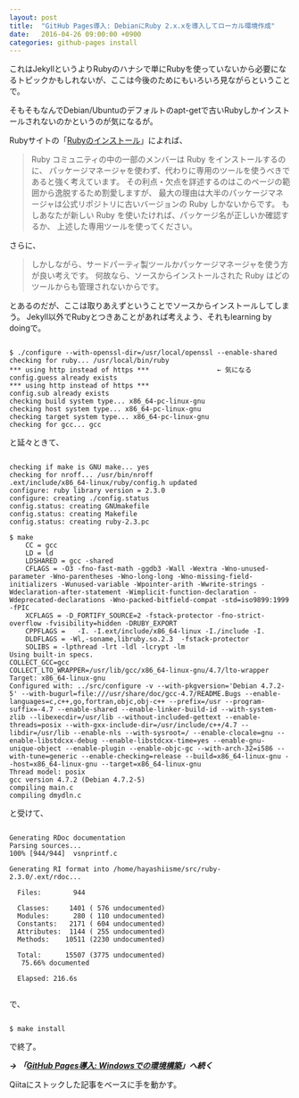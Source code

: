 ```yaml
---
layout: post
title:  "GitHub Pages導入: DebianにRuby 2.x.xを導入してローカル環境作成"
date:   2016-04-26 09:00:00 +0900
categories: github-pages install
---
```


これはJekyllというよりRubyのハナシで単にRubyを使っていないから必要になるトピックかもしれないが、ここは今後のためにもいろいろ見ながらということで。

そもそもなんでDebian/Ubuntuのデフォルトのapt-getで古いRubyしかインストールされないのかというのが気になるが。

Rubyサイトの「[Rubyのインストール](https://www.ruby-lang.org/ja/documentation/installation/)」によれば、

>Ruby コミュニティの中の一部のメンバーは Ruby をインストールするのに、 パッケージマネージャを使わず、代わりに専用のツールを使うべきであると強く考えています。 その利点・欠点を詳述するのはこのページの範囲から逸脱するため割愛しますが、 最大の理由は大半のパッケージマネージャは公式リポジトリに古いバージョンの Ruby しかないからです。 もしあなたが新しい Ruby を使いたければ、パッケージ名が正しいか確認するか、 上述した専用ツールを使ってください。

さらに、

>しかしながら、サードパーティ製ツールかパッケージマネージャを使う方が良い考えです。 何故なら、ソースからインストールされた Ruby はどのツールからも管理されないからです。

とあるのだが、ここは取りあえずということでソースからインストールしてしまう。
Jekyll以外でRubyとつきあことがあれば考えよう、それもlearning by doingで。

````````````````````````

$ ./configure --with-openssl-dir=/usr/local/openssl --enable-shared
checking for ruby... /usr/local/bin/ruby
*** using http instead of https ***					← 気になる
config.guess already exists
*** using http instead of https ***
config.sub already exists
checking build system type... x86_64-pc-linux-gnu
checking host system type... x86_64-pc-linux-gnu
checking target system type... x86_64-pc-linux-gnu
checking for gcc... gcc

````````````````````````

と延々ときて、

<!--

checking whether the C compiler works... yes
checking for C compiler default output file name... a.out
checking for suffix of executables... 
checking whether we are cross compiling... no
checking for suffix of object files... o
checking whether we are using the GNU C compiler... yes
checking whether gcc accepts -g... yes
checking for gcc option to accept ISO C89... none needed
checking for g++... g++
checking whether we are using the GNU C++ compiler... yes
checking whether g++ accepts -g... yes
checking how to run the C preprocessor... gcc -E
checking for grep that handles long lines and -e... /bin/grep
checking for egrep... /bin/grep -E
checking whether gcc needs -traditional... no
checking for ld... ld
checking whether the linker is GNU ld... yes
checking whether gcc -E accepts -o... yes
checking for ranlib... ranlib
checking for ar... ar
checking for as... as
checking for objdump... objdump
checking for objcopy... objcopy
checking for nm... nm
checking whether ln -s works... yes
checking whether make sets $(MAKE)... yes
checking for a BSD-compatible install... /usr/bin/install -c
checking for a thread-safe mkdir -p... /bin/mkdir -p
checking for dtrace... no
checking for dot... no
checking for doxygen... no
checking for pkg-config... pkg-config
checking for ANSI C header files... yes
checking for sys/types.h... yes
checking for sys/stat.h... yes
checking for stdlib.h... yes
checking for string.h... yes
checking for memory.h... yes
checking for strings.h... yes
checking for inttypes.h... yes
checking for stdint.h... yes
checking for unistd.h... yes
checking minix/config.h usability... no
checking minix/config.h presence... no
checking for minix/config.h... no
checking whether it is safe to define __EXTENSIONS__... yes
checking for cd using physical directory... cd -P
checking whether CFLAGS is valid... yes
checking whether LDFLAGS is valid... yes
checking whether -Wno-unused-parameter is accepted as CFLAGS... yes
checking whether -Wno-parentheses is accepted as CFLAGS... yes
checking whether -Wno-long-long is accepted as CFLAGS... yes
checking whether -Wno-missing-field-initializers is accepted as CFLAGS... yes
checking whether -Wunused-variable is accepted as CFLAGS... yes
checking whether -Wpointer-arith is accepted as CFLAGS... yes
checking whether -Wwrite-strings is accepted as CFLAGS... yes
checking whether -Wdeclaration-after-statement is accepted as CFLAGS... yes
checking whether -Wshorten-64-to-32 is accepted as CFLAGS... no
checking whether -Wimplicit-function-declaration is accepted as CFLAGS... yes
checking whether -Wdivision-by-zero is accepted as CFLAGS... no
checking whether -Wdeprecated-declarations is accepted as CFLAGS... yes
checking whether -Wno-packed-bitfield-compat is accepted as CFLAGS... yes
checking whether -Wextra-tokens is accepted as CFLAGS... no
checking whether -Wall -Wextra is accepted as CFLAGS... yes
checking whether -Qunused-arguments is accepted as CFLAGS... no
checking whether INFINITY is available without C99 option... yes
checking whether NAN is available without C99 option... yes
checking whether -D_FORTIFY_SOURCE=2 is accepted as CFLAGS... yes
checking whether -fstack-protector is accepted as CFLAGS... yes
checking whether -fstack-protector is accepted as LDFLAGS... yes
checking whether -std=iso9899:1999 is accepted as CFLAGS... yes
checking whether -fno-strict-overflow is accepted as CFLAGS... yes
checking whether -ggdb3 is accepted as CFLAGS... yes
checking whether -fvisibility=hidden is accepted as CFLAGS... yes
checking whether -fno-fast-math is accepted as CFLAGS... yes
checking for crypt in -lcrypt... yes
checking for dlopen in -ldl... yes
checking for shl_load in -ldld... no
checking for shutdown in -lsocket... no
checking for dirent.h that defines DIR... yes
checking for library containing opendir... none required
checking for stdbool.h that conforms to C99... yes
checking for _Bool... yes
checking for sys/wait.h that is POSIX.1 compatible... yes
checking a.out.h usability... yes
checking a.out.h presence... yes
checking for a.out.h... yes
checking atomic.h usability... no
checking atomic.h presence... no
checking for atomic.h... no
checking direct.h usability... no
checking direct.h presence... no
checking for direct.h... no
checking grp.h usability... yes
checking grp.h presence... yes
checking for grp.h... yes
checking fcntl.h usability... yes
checking fcntl.h presence... yes
checking for fcntl.h... yes
checking float.h usability... yes
checking float.h presence... yes
checking for float.h... yes
checking ieeefp.h usability... no
checking ieeefp.h presence... no
checking for ieeefp.h... no
checking intrinsics.h usability... no
checking intrinsics.h presence... no
checking for intrinsics.h... no
checking langinfo.h usability... yes
checking langinfo.h presence... yes
checking for langinfo.h... yes
checking limits.h usability... yes
checking limits.h presence... yes
checking for limits.h... yes
checking locale.h usability... yes
checking locale.h presence... yes
checking for locale.h... yes
checking malloc.h usability... yes
checking malloc.h presence... yes
checking for malloc.h... yes
checking malloc/malloc.h usability... no
checking malloc/malloc.h presence... no
checking for malloc/malloc.h... no
checking malloc_np.h usability... no
checking malloc_np.h presence... no
checking for malloc_np.h... no
checking net/socket.h usability... no
checking net/socket.h presence... no
checking for net/socket.h... no
checking process.h usability... no
checking process.h presence... no
checking for process.h... no
checking pwd.h usability... yes
checking pwd.h presence... yes
checking for pwd.h... yes
checking setjmpex.h usability... no
checking setjmpex.h presence... no
checking for setjmpex.h... no
checking sys/attr.h usability... no
checking sys/attr.h presence... no
checking for sys/attr.h... no
checking sys/fcntl.h usability... yes
checking sys/fcntl.h presence... yes
checking for sys/fcntl.h... yes
checking sys/file.h usability... yes
checking sys/file.h presence... yes
checking for sys/file.h... yes
checking sys/id.h usability... no
checking sys/id.h presence... no
checking for sys/id.h... no
checking sys/ioctl.h usability... yes
checking sys/ioctl.h presence... yes
checking for sys/ioctl.h... yes
checking sys/mkdev.h usability... no
checking sys/mkdev.h presence... no
checking for sys/mkdev.h... no
checking sys/param.h usability... yes
checking sys/param.h presence... yes
checking for sys/param.h... yes
checking sys/prctl.h usability... yes
checking sys/prctl.h presence... yes
checking for sys/prctl.h... yes
checking sys/resource.h usability... yes
checking sys/resource.h presence... yes
checking for sys/resource.h... yes
checking sys/select.h usability... yes
checking sys/select.h presence... yes
checking for sys/select.h... yes
checking sys/sendfile.h usability... yes
checking sys/sendfile.h presence... yes
checking for sys/sendfile.h... yes
checking sys/socket.h usability... yes
checking sys/socket.h presence... yes
checking for sys/socket.h... yes
checking sys/syscall.h usability... yes
checking sys/syscall.h presence... yes
checking for sys/syscall.h... yes
checking sys/time.h usability... yes
checking sys/time.h presence... yes
checking for sys/time.h... yes
checking sys/times.h usability... yes
checking sys/times.h presence... yes
checking for sys/times.h... yes
checking sys/uio.h usability... yes
checking sys/uio.h presence... yes
checking for sys/uio.h... yes
checking sys/utime.h usability... no
checking sys/utime.h presence... no
checking for sys/utime.h... no
checking syscall.h usability... yes
checking syscall.h presence... yes
checking for syscall.h... yes
checking time.h usability... yes
checking time.h presence... yes
checking for time.h... yes
checking ucontext.h usability... yes
checking ucontext.h presence... yes
checking for ucontext.h... yes
checking utime.h usability... yes
checking utime.h presence... yes
checking for utime.h... yes
checking gmp.h usability... no
checking gmp.h presence... no
checking for gmp.h... no
checking for special C compiler options needed for large files... no
checking for _FILE_OFFSET_BITS value needed for large files... no
checking whether byte ordering is bigendian... no
checking for an ANSI C-conforming const... yes
checking whether char is unsigned... no
checking for inline... inline
checking for working volatile... yes
checking for typeof syntax and keyword spelling... __typeof__
checking for long long... yes
checking for off_t... yes
checking char bit... 8
checking size of int... 4
checking size of short... 2
checking size of long... 8
checking size of long long... 8
checking size of __int64... 0
checking size of off_t... 8
checking size of void*... 8
checking size of float... 4
checking size of double... 8
checking size of time_t... 8
checking size of clock_t... 8
checking packed struct attribute... x __attribute__((packed))
checking for printf prefix for long long... ll
checking for pid_t... yes
checking for convertible type of pid_t... INT
checking for uid_t... yes
checking for convertible type of uid_t... UINT
checking for gid_t... yes
checking for convertible type of gid_t... UINT
checking for time_t... yes
checking for convertible type of time_t... LONG
checking for dev_t... yes
checking for convertible type of dev_t... ULONG
checking for mode_t... yes
checking for convertible type of mode_t... UINT
checking for rlim_t... yes
checking for convertible type of rlim_t... ULONG
checking for off_t... (cached) yes
checking for convertible type of off_t... LONG
checking for clockid_t... yes
checking for convertible type of clockid_t... INT
checking for prototypes... yes
checking token paste string... ansi
checking stringization... #expr
checking string literal concatenation... yes
checking for variable length prototypes and stdarg.h... yes
checking for variable length macro... yes
checking for NORETURN function attribute... __attribute__ ((noreturn)) x
checking for DEPRECATED function attribute... __attribute__ ((deprecated)) x
checking for DEPRECATED_BY function attribute... __attribute__ ((deprecated("by "#n))) x
checking for DEPRECATED_TYPE type attribute... __attribute__ ((deprecated mesg)) x
checking for NOINLINE function attribute... __attribute__ ((noinline)) x
checking for WEAK function attribute... __attribute__ ((weak)) x
checking for stdcall function attribute... x
checking for cdecl function attribute... x
checking for fastcall function attribute... x
checking for FUNC_UNOPTIMIZED function attribute... __attribute__ ((optimize("O0"))) x
checking for FUNC_MINIMIZED function attribute... __attribute__ ((optimize("-Os","-fomit-frame-pointer"))) x
checking for function alias... alias
checking for __atomic builtins... yes
checking for __sync builtins... yes
checking for __builtin_unreachable... yes
checking for exported function attribute... __attribute__ ((visibility("default")))
checking for function name string predefined identifier... __func__
checking if enum over int is allowed... yes
checking whether sys_nerr is declared... yes
checking whether getenv is declared... yes
checking for size_t... yes
checking size of size_t... 8
checking size of ptrdiff_t... 8
checking for printf prefix for size_t... z
checking for printf prefix for ptrdiff_t... t
checking for struct stat.st_blksize... yes
checking for struct stat.st_blocks... yes
checking for struct stat.st_rdev... yes
checking size of struct stat.st_size... SIZEOF_OFF_T
checking size of struct stat.st_blocks... SIZEOF_OFF_T
checking size of struct stat.st_ino... SIZEOF_LONG
checking for struct stat.st_atim... yes
checking for struct stat.st_atimespec... no
checking for struct stat.st_atimensec... no
checking for struct stat.st_mtim... yes
checking for struct stat.st_mtimespec... no
checking for struct stat.st_mtimensec... no
checking for struct stat.st_ctim... yes
checking for struct stat.st_ctimespec... no
checking for struct stat.st_ctimensec... no
checking for struct stat.st_birthtimespec... no
checking for struct timeval... yes
checking size of struct timeval.tv_sec... SIZEOF_TIME_T
checking for struct timespec... yes
checking for struct timezone... yes
checking for clockid_t... (cached) yes
checking for fd_mask... yes
checking for int8_t... yes
checking size of int8_t... 1
checking for uint8_t... yes
checking size of uint8_t... 1
checking for int16_t... yes
checking size of int16_t... 2
checking for uint16_t... yes
checking size of uint16_t... 2
checking for int32_t... yes
checking size of int32_t... 4
checking for uint32_t... yes
checking size of uint32_t... 4
checking for int64_t... yes
checking size of int64_t... 8
checking for uint64_t... yes
checking size of uint64_t... 8
checking for intptr_t... yes
checking size of intptr_t... 8
checking for uintptr_t... yes
checking size of uintptr_t... 8
checking for ssize_t... yes
checking size of ssize_t... 8
checking for stack end address... __libc_stack_end
checking for uid_t in sys/types.h... (cached) yes
checking type of array argument to getgroups... gid_t
checking return type of signal handlers... void
checking for working alloca.h... yes
checking for alloca... yes
checking for dynamic size alloca... ok
checking for working memcmp... yes
checking for broken erfc of glibc-2.3.6 on IA64... no
checking for acosh... yes
checking for cbrt... yes
checking for crypt... yes
checking for dup2... yes
checking for erf... yes
checking for explicit_bzero... no
checking for ffs... yes
checking for finite... yes
checking for flock... yes
checking for hypot... yes
checking for isinf... yes
checking for isnan... yes
checking for lgamma_r... yes
checking for memmove... yes
checking for nextafter... yes
checking for setproctitle... no
checking for strchr... yes
checking for strerror... yes
checking for strlcat... no
checking for strlcpy... no
checking for strstr... yes
checking for tgamma... yes
checking sys/pstat.h usability... no
checking sys/pstat.h presence... no
checking for sys/pstat.h... no
checking for signbit... yes
checking for broken memmem... no
checking for pid_t... (cached) yes
checking vfork.h usability... no
checking vfork.h presence... no
checking for vfork.h... no
checking for fork... yes
checking for vfork... yes
checking for working fork... yes
checking for working vfork... (cached) yes
checking for __syscall... no
checking for _longjmp... yes
checking for _setjmp... yes
checking for _setjmpex... no
checking for atan2l... yes
checking for atan2f... yes
checking for chroot... yes
checking for chsize... no
checking for clock_gettime... no
checking for cosh... yes
checking for daemon... (cached) no
checking for dirfd... yes
checking for dl_iterate_phdr... yes
checking for dlopen... yes
checking for dladdr... yes
checking for dup... yes
checking for dup3... yes
checking for eaccess... yes
checking for endgrent... yes
checking for fchmod... yes
checking for fchown... yes
checking for fcntl... yes
checking for fdatasync... yes
checking for fgetattrlist... no
checking for fmod... yes
checking for fsync... yes
checking for ftruncate... yes
checking for ftruncate64... yes
checking for getattrlist... no
checking for getcwd... yes
checking for getgidx... no
checking for getgrnam... yes
checking for getgrnam_r... yes
checking for getgroups... yes
checking for getpgid... yes
checking for getpgrp... yes
checking for getpriority... yes
checking for getpwnam_r... yes
checking for getresgid... yes
checking for getresuid... yes
checking for getrlimit... yes
checking for getsid... yes
checking for gettimeofday... yes
checking for getuidx... no
checking for gmtime_r... yes
checking for initgroups... yes
checking for ioctl... yes
checking for isfinite... no
checking for issetugid... no
checking for killpg... yes
checking for lchmod... no
checking for lchown... yes
checking for link... yes
checking for llabs... yes
checking for lockf... yes
checking for log2... yes
checking for lstat... yes
checking for malloc_usable_size... yes
checking for malloc_size... no
checking for mblen... yes
checking for memalign... yes
checking for memset_s... no
checking for writev... yes
checking for memrchr... yes
checking for memmem... yes
checking for mkfifo... yes
checking for mknod... yes
checking for mktime... yes
checking for pipe2... yes
checking for poll... yes
checking for posix_fadvise... yes
checking for posix_memalign... yes
checking for ppoll... yes
checking for pread... yes
checking for qsort_r... yes
checking for readlink... yes
checking for round... yes
checking for sched_getaffinity... yes
checking for seekdir... yes
checking for select_large_fdset... no
checking for sendfile... yes
checking for setegid... yes
checking for setenv... yes
checking for seteuid... yes
checking for setgid... yes
checking for setgroups... yes
checking for setpgid... yes
checking for setpgrp... yes
checking for setregid... yes
checking for setresgid... yes
checking for setresuid... yes
checking for setreuid... yes
checking for setrgid... no
checking for setrlimit... yes
checking for setruid... no
checking for setsid... yes
checking for setuid... yes
checking for shutdown... yes
checking for sigaction... yes
checking for sigaltstack... yes
checking for sigprocmask... yes
checking for sinh... yes
checking for spawnv... no
checking for symlink... yes
checking for syscall... yes
checking for sysconf... yes
checking for tanh... yes
checking for telldir... yes
checking for timegm... yes
checking for times... yes
checking for truncate... yes
checking for truncate64... yes
checking for unsetenv... yes
checking for utimensat... yes
checking for utimes... yes
checking for wait4... yes
checking for waitpid... yes
checking if getcwd allocates buffer if NULL is given... yes
checking for __builtin_bswap16... no
checking for __builtin_bswap32... yes
checking for __builtin_bswap64... yes
checking for __builtin_clz... yes
checking for __builtin_clzl... yes
checking for __builtin_clzll... yes
checking for __builtin_choose_expr... yes
checking for __builtin_choose_expr_constant_p... no
checking for __builtin_types_compatible_p... yes
checking whether qsort_r is GNU version... yes
checking whether qsort_r is BSD version... no
checking whether atan2 handles Inf as C99... yes
checking for clock_gettime in -lrt... yes
checking for clock_getres... yes
checking for unsetenv returns a value... yes
checking for sigsetjmp as a macro or function... yes
checking whether struct tm is in sys/time.h or time.h... time.h
checking for struct tm.tm_zone... yes
checking for struct tm.tm_gmtoff... yes
checking for external int daylight... yes
checking for external timezone... long
checking for external altzone... no
checking for timezone... yes
checking whether timezone requires zero arguments... yes
checking for negative time_t for gmtime(3)... yes
checking for localtime(3) overflow correctly... yes
checking whether right shift preserve sign bit... yes
checking whether _SC_CLK_TCK is supported... yes
checking stack growing direction on x86_64... -1
checking for pthread_kill in -lthr... no
checking for pthread_kill in -lpthread... yes
checking for pthread_np.h... no
checking whether pthread_t is scalar type... yes
checking for sched_yield... yes
checking for pthread_attr_setinheritsched... yes
checking for pthread_attr_get_np... no
checking for pthread_attr_getstack... yes
checking for pthread_get_stackaddr_np... no
checking for pthread_get_stacksize_np... no
checking for thr_stksegment... no
checking for pthread_stackseg_np... no
checking for pthread_getthrds_np... no
checking for pthread_cond_init... yes
checking for pthread_condattr_setclock... yes
checking for pthread_condattr_init... yes
checking for pthread_sigmask... yes
checking for pthread_setname_np... yes
checking for pthread_set_name_np... no
checking for pthread_getattr_np... yes
checking for pthread_attr_init... yes
checking arguments of pthread_setname_np... (pthread_self(), name)
checking if mcontext_t is a pointer... no
checking for getcontext... yes
checking for setcontext... yes
checking if fork works with pthread... yes
checking whether ELF binaries are produced... yes
checking elf.h usability... yes
checking elf.h presence... yes
checking for elf.h... yes
checking elf_abi.h usability... no
checking elf_abi.h presence... no
checking for elf_abi.h... no
checking whether OS depend dynamic link works... yes
checking whether -Wl,-R. is accepted as LDFLAGS... yes
checking for backtrace... yes
checking for broken backtrace... no
checking valgrind/memcheck.h usability... no
checking valgrind/memcheck.h presence... no
checking for valgrind/memcheck.h... no
checking for strip... strip
checking whether -Wl,--no-undefined is accepted as LDFLAGS... yes
checking whether wrapper for LD_LIBRARY_PATH is needed... no
checking for __builtin_setjmp... yes with cast ()
checking for setjmp type... __builtin_setjmp
checking for prefix of external symbols... NONE
checking pthread.h usability... yes
checking pthread.h presence... yes
checking for pthread.h... yes

-->

````````````````````````

checking if make is GNU make... yes
checking for nroff... /usr/bin/nroff
.ext/include/x86_64-linux/ruby/config.h updated
configure: ruby library version = 2.3.0
configure: creating ./config.status
config.status: creating GNUmakefile
config.status: creating Makefile
config.status: creating ruby-2.3.pc

$ make
	CC = gcc
	LD = ld
	LDSHARED = gcc -shared
	CFLAGS = -O3 -fno-fast-math -ggdb3 -Wall -Wextra -Wno-unused-parameter -Wno-parentheses -Wno-long-long -Wno-missing-field-initializers -Wunused-variable -Wpointer-arith -Wwrite-strings -Wdeclaration-after-statement -Wimplicit-function-declaration -Wdeprecated-declarations -Wno-packed-bitfield-compat -std=iso9899:1999  -fPIC 
	XCFLAGS = -D_FORTIFY_SOURCE=2 -fstack-protector -fno-strict-overflow -fvisibility=hidden -DRUBY_EXPORT
	CPPFLAGS =   -I. -I.ext/include/x86_64-linux -I./include -I.
	DLDFLAGS = -Wl,-soname,libruby.so.2.3  -fstack-protector  
	SOLIBS = -lpthread -lrt -ldl -lcrypt -lm  
Using built-in specs.
COLLECT_GCC=gcc
COLLECT_LTO_WRAPPER=/usr/lib/gcc/x86_64-linux-gnu/4.7/lto-wrapper
Target: x86_64-linux-gnu
Configured with: ../src/configure -v --with-pkgversion='Debian 4.7.2-5' --with-bugurl=file:///usr/share/doc/gcc-4.7/README.Bugs --enable-languages=c,c++,go,fortran,objc,obj-c++ --prefix=/usr --program-suffix=-4.7 --enable-shared --enable-linker-build-id --with-system-zlib --libexecdir=/usr/lib --without-included-gettext --enable-threads=posix --with-gxx-include-dir=/usr/include/c++/4.7 --libdir=/usr/lib --enable-nls --with-sysroot=/ --enable-clocale=gnu --enable-libstdcxx-debug --enable-libstdcxx-time=yes --enable-gnu-unique-object --enable-plugin --enable-objc-gc --with-arch-32=i586 --with-tune=generic --enable-checking=release --build=x86_64-linux-gnu --host=x86_64-linux-gnu --target=x86_64-linux-gnu
Thread model: posix
gcc version 4.7.2 (Debian 4.7.2-5) 
compiling main.c
compiling dmydln.c

````````````````````````

と受けて、

<!--
compiling miniinit.c
compiling dmyext.c
compiling miniprelude.c
copying dummy probes.h
compiling array.c
compiling bignum.c
compiling class.c
compiling compar.c
compiling complex.c
compiling dir.c
compiling dln_find.c
compiling encoding.c
compiling enum.c
compiling enumerator.c
compiling error.c
compiling eval.c
compiling load.c
compiling proc.c
compiling file.c
compiling gc.c
compiling hash.c
compiling inits.c
compiling io.c
compiling marshal.c
compiling math.c
compiling node.c
compiling numeric.c
compiling object.c
compiling pack.c
compiling parse.c
compiling process.c
compiling random.c
compiling range.c
compiling rational.c
compiling re.c
compiling regcomp.c
compiling regenc.c
compiling regerror.c
compiling regexec.c
compiling regparse.c
compiling regsyntax.c
compiling ruby.c
compiling safe.c
compiling signal.c
compiling sprintf.c
In file included from sprintf.c:1272:0:
vsnprintf.c: In function ‘BSD_vfprintf’:
vsnprintf.c:828:8: warning: comparison of unsigned expression < 0 is always false [-Wtype-limits]
vsnprintf.c:828:8: warning: comparison of unsigned expression < 0 is always false [-Wtype-limits]
compiling st.c
compiling strftime.c
compiling string.c
compiling struct.c
compiling symbol.c
compiling time.c
compiling transcode.c
compiling util.c
compiling variable.c
compiling version.c
compiling compile.c
compiling debug.c
compiling iseq.c
iseq.c: In function ‘rb_iseq_compile_with_option’:
iseq.c:636:8: warning: ‘ln’ may be used uninitialized in this function [-Wmaybe-uninitialized]
iseq.c:636:8: warning: ‘parse’ may be used uninitialized in this function [-Wmaybe-uninitialized]
iseq.c:638:11: warning: ‘type’ may be used uninitialized in this function [-Wmaybe-uninitialized]
iseq.c:638:11: warning: ‘label’ may be used uninitialized in this function [-Wmaybe-uninitialized]
compiling vm.c
compiling vm_dump.c
compiling vm_backtrace.c
compiling vm_trace.c
compiling thread.c
compiling cont.c
compiling enc/ascii.c
compiling enc/us_ascii.c
compiling enc/unicode.c
compiling enc/utf_8.c
compiling enc/trans/newline.c
compiling ./missing/explicit_bzero.c
compiling ./missing/setproctitle.c
compiling ./missing/strlcat.c
compiling ./missing/strlcpy.c
compiling addr2line.c
compiling dmyenc.c
linking miniruby
rbconfig.rb updated
generating enc.mk
compiling dln.c
compiling localeinit.c
creating verconf.h
verconf.h updated
compiling loadpath.c
compiling prelude.c
linking static-library libruby-static.a
verifying static-library libruby-static.a
linking shared-library libruby.so.2.3.0
generating encdb.h
encdb.h updated
making enc
make[1]: ディレクトリ `/home/hayashiisme/src/ruby-2.3.0' に入ります
compiling ./enc/encdb.c
linking encoding encdb.so
compiling ./enc/big5.c
linking encoding big5.so
compiling ./enc/cp949.c
linking encoding cp949.so
compiling ./enc/emacs_mule.c
linking encoding emacs_mule.so
compiling ./enc/euc_jp.c
linking encoding euc_jp.so
compiling ./enc/euc_kr.c
linking encoding euc_kr.so
compiling ./enc/euc_tw.c
linking encoding euc_tw.so
compiling ./enc/gb2312.c
linking encoding gb2312.so
compiling ./enc/gb18030.c
linking encoding gb18030.so
compiling ./enc/gbk.c
linking encoding gbk.so
compiling ./enc/iso_8859_1.c
linking encoding iso_8859_1.so
compiling ./enc/iso_8859_2.c
linking encoding iso_8859_2.so
compiling ./enc/iso_8859_3.c
linking encoding iso_8859_3.so
compiling ./enc/iso_8859_4.c
linking encoding iso_8859_4.so
compiling ./enc/iso_8859_5.c
linking encoding iso_8859_5.so
compiling ./enc/iso_8859_6.c
linking encoding iso_8859_6.so
compiling ./enc/iso_8859_7.c
linking encoding iso_8859_7.so
compiling ./enc/iso_8859_8.c
linking encoding iso_8859_8.so
compiling ./enc/iso_8859_9.c
linking encoding iso_8859_9.so
compiling ./enc/iso_8859_10.c
linking encoding iso_8859_10.so
compiling ./enc/iso_8859_11.c
linking encoding iso_8859_11.so
compiling ./enc/iso_8859_13.c
linking encoding iso_8859_13.so
compiling ./enc/iso_8859_14.c
linking encoding iso_8859_14.so
compiling ./enc/iso_8859_15.c
linking encoding iso_8859_15.so
compiling ./enc/iso_8859_16.c
linking encoding iso_8859_16.so
compiling ./enc/koi8_r.c
linking encoding koi8_r.so
compiling ./enc/koi8_u.c
linking encoding koi8_u.so
compiling ./enc/shift_jis.c
linking encoding shift_jis.so
compiling ./enc/utf_16be.c
linking encoding utf_16be.so
compiling ./enc/utf_16le.c
linking encoding utf_16le.so
compiling ./enc/utf_32be.c
linking encoding utf_32be.so
compiling ./enc/utf_32le.c
linking encoding utf_32le.so
compiling ./enc/windows_31j.c
linking encoding windows_31j.so
compiling ./enc/windows_1250.c
linking encoding windows_1250.so
compiling ./enc/windows_1251.c
linking encoding windows_1251.so
compiling ./enc/windows_1252.c
linking encoding windows_1252.so
make[1]: ディレクトリ `/home/hayashiisme/src/ruby-2.3.0' から出ます
making srcs under enc
make[1]: ディレクトリ `/home/hayashiisme/src/ruby-2.3.0' に入ります
make[1]: `srcs' に対して行うべき事はありません.
make[1]: ディレクトリ `/home/hayashiisme/src/ruby-2.3.0' から出ます
generating transdb.h
transdb.h updated
making trans
make[1]: ディレクトリ `/home/hayashiisme/src/ruby-2.3.0' に入ります
compiling ./enc/trans/transdb.c
linking transcoder transdb.so
compiling ./enc/trans/big5.c
linking transcoder big5.so
compiling ./enc/trans/chinese.c
linking transcoder chinese.so
compiling ./enc/trans/ebcdic.c
linking transcoder ebcdic.so
compiling ./enc/trans/emoji.c
linking transcoder emoji.so
compiling ./enc/trans/emoji_iso2022_kddi.c
linking transcoder emoji_iso2022_kddi.so
compiling ./enc/trans/emoji_sjis_docomo.c
linking transcoder emoji_sjis_docomo.so
compiling ./enc/trans/emoji_sjis_kddi.c
linking transcoder emoji_sjis_kddi.so
compiling ./enc/trans/emoji_sjis_softbank.c
linking transcoder emoji_sjis_softbank.so
compiling ./enc/trans/escape.c
linking transcoder escape.so
compiling ./enc/trans/gb18030.c
linking transcoder gb18030.so
compiling ./enc/trans/gbk.c
linking transcoder gbk.so
compiling ./enc/trans/iso2022.c
linking transcoder iso2022.so
compiling ./enc/trans/japanese.c
linking transcoder japanese.so
compiling ./enc/trans/japanese_euc.c
linking transcoder japanese_euc.so
compiling ./enc/trans/japanese_sjis.c
linking transcoder japanese_sjis.so
compiling ./enc/trans/korean.c
linking transcoder korean.so
compiling ./enc/trans/single_byte.c
linking transcoder single_byte.so
compiling ./enc/trans/utf8_mac.c
linking transcoder utf8_mac.so
compiling ./enc/trans/utf_16_32.c
linking transcoder utf_16_32.so
make[1]: ディレクトリ `/home/hayashiisme/src/ruby-2.3.0' から出ます
making encs
make[1]: ディレクトリ `/home/hayashiisme/src/ruby-2.3.0' に入ります
make[1]: ディレクトリ `/home/hayashiisme/src/ruby-2.3.0' から出ます
file2lastrev.rb: does not seem to be under a vcs: .
make: [.revision.time] エラー 1 (無視されました)
./revision.h unchanged
generating makefile exts.mk
configuring -test-/array/resize
configuring -test-/bignum
configuring -test-/bug-3571
configuring -test-/bug-5832
configuring -test-/bug_reporter
configuring -test-/class
configuring -test-/debug
configuring -test-/dln/empty
configuring -test-/exception
configuring -test-/fatal
configuring -test-/file
configuring -test-/float
configuring -test-/funcall
configuring -test-/gvl/call_without_gvl
configuring -test-/hash
configuring -test-/iseq_load
configuring -test-/iter
configuring -test-/load/dot.dot
configuring -test-/marshal/compat
configuring -test-/marshal/internal_ivar
configuring -test-/marshal/usr
configuring -test-/method
configuring -test-/notimplement
configuring -test-/num2int
configuring -test-/path_to_class
configuring -test-/popen_deadlock
configuring -test-/postponed_job
configuring -test-/printf
configuring -test-/proc
configuring -test-/rational
configuring -test-/recursion
configuring -test-/st/foreach
configuring -test-/st/numhash
configuring -test-/st/update
configuring -test-/string
configuring -test-/struct
configuring -test-/symbol
configuring -test-/time
configuring -test-/tracepoint
configuring -test-/typeddata
configuring -test-/wait_for_single_fd
configuring bigdecimal
configuring cgi/escape
configuring continuation
configuring coverage
configuring date
configuring dbm
Failed to configure dbm. It will not be installed.
configuring digest
configuring digest/bubblebabble
configuring digest/md5
configuring digest/rmd160
configuring digest/sha1
configuring digest/sha2
configuring etc
configuring fcntl
configuring fiber
configuring fiddle
configuring gdbm
Failed to configure gdbm. It will not be installed.
configuring io/console
configuring io/nonblock
configuring io/wait
configuring json
configuring json/generator
configuring json/parser
configuring mathn/complex
configuring mathn/rational
configuring nkf
configuring objspace
configuring openssl					← これ
configuring pathname
configuring psych
configuring pty
configuring racc/cparse
configuring rbconfig/sizeof
configuring readline
configuring ripper
missing bison; abort
Failed to configure ripper. It will not be installed.
configuring sdbm
configuring socket
configuring stringio
configuring strscan
configuring syslog
configuring thread
configuring tk
............
check struct members..
check libraries....
Use ActiveTcl libraries (if available).
Search tclConfig.sh and tkConfig.sh............................
Fail to find [tclConfig.sh, tkConfig.sh]
Use X11 libraries (or use TK_XINCLUDES/TK_XLIBSW information on tkConfig.sh).

Search tcl.h..
Search tk.h..Search Tcl library...........
Warning:: cannot find Tcl library. tcltklib will not be compiled (tcltklib is disabled on your Ruby. That is, Ruby/Tk will not work). Please check configure options.

Can't find proper Tcl/Tk libraries. So, can't make tcltklib.so which is required by Ruby/Tk.
If you have Tcl/Tk libraries on your environment, you may be able to use them with configure options (see ext/tk/README.tcltklib).
At present, Tcl/Tk8.6 is not supported. Although you can try to use Tcl/Tk8.6 with configure options, it will not work correctly. I recommend you to use Tcl/Tk8.5 or 8.4.
Failed to configure tk. It will not be installed.
Failed to configure tk/tkutil. It will not be installed.
configuring zlib
make[1]: ディレクトリ `/home/hayashiisme/src/ruby-2.3.0' に入ります
make[2]: ディレクトリ `/home/hayashiisme/src/ruby-2.3.0/ext/-test-/array/resize' に入ります
compiling resize.c
linking shared-object -test-/array/resize.so
make[2]: ディレクトリ `/home/hayashiisme/src/ruby-2.3.0/ext/-test-/array/resize' から出ます
make[2]: ディレクトリ `/home/hayashiisme/src/ruby-2.3.0/ext/-test-/bignum' に入ります
compiling bigzero.c
compiling init.c
compiling str2big.c
compiling div.c
compiling intpack.c
compiling mul.c
compiling big2str.c
linking shared-object -test-/bignum.so
make[2]: ディレクトリ `/home/hayashiisme/src/ruby-2.3.0/ext/-test-/bignum' から出ます
make[2]: ディレクトリ `/home/hayashiisme/src/ruby-2.3.0/ext/-test-/bug-3571' に入ります
compiling bug.c
linking shared-object -test-/bug-3571/bug.so
make[2]: ディレクトリ `/home/hayashiisme/src/ruby-2.3.0/ext/-test-/bug-3571' から出ます
make[2]: ディレクトリ `/home/hayashiisme/src/ruby-2.3.0/ext/-test-/bug-5832' に入ります
compiling bug.c
linking shared-object -test-/bug-5832/bug.so
make[2]: ディレクトリ `/home/hayashiisme/src/ruby-2.3.0/ext/-test-/bug-5832' から出ます
make[2]: ディレクトリ `/home/hayashiisme/src/ruby-2.3.0/ext/-test-/bug_reporter' に入ります
compiling bug_reporter.c
linking shared-object -test-/bug_reporter/bug_reporter.so
make[2]: ディレクトリ `/home/hayashiisme/src/ruby-2.3.0/ext/-test-/bug_reporter' から出ます
make[2]: ディレクトリ `/home/hayashiisme/src/ruby-2.3.0/ext/-test-/class' に入ります
compiling init.c
compiling class2name.c
linking shared-object -test-/class.so
make[2]: ディレクトリ `/home/hayashiisme/src/ruby-2.3.0/ext/-test-/class' から出ます
make[2]: ディレクトリ `/home/hayashiisme/src/ruby-2.3.0/ext/-test-/debug' に入ります
compiling init.c
compiling inspector.c
compiling profile_frames.c
linking shared-object -test-/debug.so
make[2]: ディレクトリ `/home/hayashiisme/src/ruby-2.3.0/ext/-test-/debug' から出ます
make[2]: ディレクトリ `/home/hayashiisme/src/ruby-2.3.0/ext/-test-/dln/empty' に入ります
compiling empty.c
linking shared-object -test-/dln/empty.so
make[2]: ディレクトリ `/home/hayashiisme/src/ruby-2.3.0/ext/-test-/dln/empty' から出ます
make[2]: ディレクトリ `/home/hayashiisme/src/ruby-2.3.0/ext/-test-/exception' に入ります
compiling init.c
compiling ensured.c
compiling enc_raise.c
compiling dataerror.c
linking shared-object -test-/exception.so
make[2]: ディレクトリ `/home/hayashiisme/src/ruby-2.3.0/ext/-test-/exception' から出ます
make[2]: ディレクトリ `/home/hayashiisme/src/ruby-2.3.0/ext/-test-/fatal' に入ります
compiling rb_fatal.c
linking shared-object -test-/fatal/rb_fatal.so
make[2]: ディレクトリ `/home/hayashiisme/src/ruby-2.3.0/ext/-test-/fatal' から出ます
make[2]: ディレクトリ `/home/hayashiisme/src/ruby-2.3.0/ext/-test-/file' に入ります
compiling init.c
compiling stat.c
compiling fs.c
linking shared-object -test-/file.so
make[2]: ディレクトリ `/home/hayashiisme/src/ruby-2.3.0/ext/-test-/file' から出ます
make[2]: ディレクトリ `/home/hayashiisme/src/ruby-2.3.0/ext/-test-/float' に入ります
compiling init.c
compiling nextafter.c
linking shared-object -test-/float.so
make[2]: ディレクトリ `/home/hayashiisme/src/ruby-2.3.0/ext/-test-/float' から出ます
make[2]: ディレクトリ `/home/hayashiisme/src/ruby-2.3.0/ext/-test-/funcall' に入ります
compiling passing_block.c
linking shared-object -test-/funcall/funcall.so
make[2]: ディレクトリ `/home/hayashiisme/src/ruby-2.3.0/ext/-test-/funcall' から出ます
make[2]: ディレクトリ `/home/hayashiisme/src/ruby-2.3.0/ext/-test-/gvl/call_without_gvl' に入ります
compiling call_without_gvl.c
linking shared-object -test-/gvl/call_without_gvl.so
make[2]: ディレクトリ `/home/hayashiisme/src/ruby-2.3.0/ext/-test-/gvl/call_without_gvl' から出ます
make[2]: ディレクトリ `/home/hayashiisme/src/ruby-2.3.0/ext/-test-/hash' に入ります
compiling init.c
compiling delete.c
linking shared-object -test-/hash.so
make[2]: ディレクトリ `/home/hayashiisme/src/ruby-2.3.0/ext/-test-/hash' から出ます
make[2]: ディレクトリ `/home/hayashiisme/src/ruby-2.3.0/ext/-test-/iseq_load' に入ります
compiling iseq_load.c
linking shared-object -test-/iseq_load/iseq_load.so
make[2]: ディレクトリ `/home/hayashiisme/src/ruby-2.3.0/ext/-test-/iseq_load' から出ます
make[2]: ディレクトリ `/home/hayashiisme/src/ruby-2.3.0/ext/-test-/iter' に入ります
compiling yield.c
compiling init.c
compiling break.c
linking shared-object -test-/iter.so
make[2]: ディレクトリ `/home/hayashiisme/src/ruby-2.3.0/ext/-test-/iter' から出ます
make[2]: ディレクトリ `/home/hayashiisme/src/ruby-2.3.0/ext/-test-/load/dot.dot' に入ります
compiling dot.dot.c
linking shared-object -test-/load/dot.dot/dot.dot.so
make[2]: ディレクトリ `/home/hayashiisme/src/ruby-2.3.0/ext/-test-/load/dot.dot' から出ます
make[2]: ディレクトリ `/home/hayashiisme/src/ruby-2.3.0/ext/-test-/marshal/compat' に入ります
compiling usrcompat.c
linking shared-object -test-/marshal/compat.so
make[2]: ディレクトリ `/home/hayashiisme/src/ruby-2.3.0/ext/-test-/marshal/compat' から出ます
make[2]: ディレクトリ `/home/hayashiisme/src/ruby-2.3.0/ext/-test-/marshal/internal_ivar' に入ります
compiling internal_ivar.c
linking shared-object -test-/marshal/internal_ivar.so
make[2]: ディレクトリ `/home/hayashiisme/src/ruby-2.3.0/ext/-test-/marshal/internal_ivar' から出ます
make[2]: ディレクトリ `/home/hayashiisme/src/ruby-2.3.0/ext/-test-/marshal/usr' に入ります
compiling usrmarshal.c
linking shared-object -test-/marshal/usr.so
make[2]: ディレクトリ `/home/hayashiisme/src/ruby-2.3.0/ext/-test-/marshal/usr' から出ます
make[2]: ディレクトリ `/home/hayashiisme/src/ruby-2.3.0/ext/-test-/method' に入ります
compiling arity.c
compiling init.c
linking shared-object -test-/method.so
make[2]: ディレクトリ `/home/hayashiisme/src/ruby-2.3.0/ext/-test-/method' から出ます
make[2]: ディレクトリ `/home/hayashiisme/src/ruby-2.3.0/ext/-test-/notimplement' に入ります
compiling bug.c
linking shared-object -test-/notimplement.so
make[2]: ディレクトリ `/home/hayashiisme/src/ruby-2.3.0/ext/-test-/notimplement' から出ます
make[2]: ディレクトリ `/home/hayashiisme/src/ruby-2.3.0/ext/-test-/num2int' に入ります
compiling num2int.c
linking shared-object -test-/num2int/num2int.so
make[2]: ディレクトリ `/home/hayashiisme/src/ruby-2.3.0/ext/-test-/num2int' から出ます
make[2]: ディレクトリ `/home/hayashiisme/src/ruby-2.3.0/ext/-test-/path_to_class' に入ります
compiling path_to_class.c
linking shared-object -test-/path_to_class/path_to_class.so
make[2]: ディレクトリ `/home/hayashiisme/src/ruby-2.3.0/ext/-test-/path_to_class' から出ます
make[2]: ディレクトリ `/home/hayashiisme/src/ruby-2.3.0/ext/-test-/popen_deadlock' に入ります
compiling infinite_loop_dlsym.c
linking shared-object -test-/popen_deadlock/infinite_loop_dlsym.so
make[2]: ディレクトリ `/home/hayashiisme/src/ruby-2.3.0/ext/-test-/popen_deadlock' から出ます
make[2]: ディレクトリ `/home/hayashiisme/src/ruby-2.3.0/ext/-test-/postponed_job' に入ります
compiling postponed_job.c
linking shared-object -test-/postponed_job.so
make[2]: ディレクトリ `/home/hayashiisme/src/ruby-2.3.0/ext/-test-/postponed_job' から出ます
make[2]: ディレクトリ `/home/hayashiisme/src/ruby-2.3.0/ext/-test-/printf' に入ります
compiling printf.c
linking shared-object -test-/printf.so
make[2]: ディレクトリ `/home/hayashiisme/src/ruby-2.3.0/ext/-test-/printf' から出ます
make[2]: ディレクトリ `/home/hayashiisme/src/ruby-2.3.0/ext/-test-/proc' に入ります
compiling init.c
compiling receiver.c
compiling super.c
linking shared-object -test-/proc.so
make[2]: ディレクトリ `/home/hayashiisme/src/ruby-2.3.0/ext/-test-/proc' から出ます
make[2]: ディレクトリ `/home/hayashiisme/src/ruby-2.3.0/ext/-test-/rational' に入ります
compiling rat.c
linking shared-object -test-/rational.so
make[2]: ディレクトリ `/home/hayashiisme/src/ruby-2.3.0/ext/-test-/rational' から出ます
make[2]: ディレクトリ `/home/hayashiisme/src/ruby-2.3.0/ext/-test-/recursion' に入ります
compiling recursion.c
linking shared-object -test-/recursion.so
make[2]: ディレクトリ `/home/hayashiisme/src/ruby-2.3.0/ext/-test-/recursion' から出ます
make[2]: ディレクトリ `/home/hayashiisme/src/ruby-2.3.0/ext/-test-/st/foreach' に入ります
compiling foreach.c
linking shared-object -test-/st/foreach.so
make[2]: ディレクトリ `/home/hayashiisme/src/ruby-2.3.0/ext/-test-/st/foreach' から出ます
make[2]: ディレクトリ `/home/hayashiisme/src/ruby-2.3.0/ext/-test-/st/numhash' に入ります
compiling numhash.c
linking shared-object -test-/st/numhash.so
make[2]: ディレクトリ `/home/hayashiisme/src/ruby-2.3.0/ext/-test-/st/numhash' から出ます
make[2]: ディレクトリ `/home/hayashiisme/src/ruby-2.3.0/ext/-test-/st/update' に入ります
compiling update.c
linking shared-object -test-/st/update.so
make[2]: ディレクトリ `/home/hayashiisme/src/ruby-2.3.0/ext/-test-/st/update' から出ます
make[2]: ディレクトリ `/home/hayashiisme/src/ruby-2.3.0/ext/-test-/string' に入ります
compiling enc_associate.c
compiling init.c
compiling modify.c
compiling enc_str_buf_cat.c
compiling cstr.c
compiling ellipsize.c
compiling nofree.c
compiling qsort.c
compiling set_len.c
compiling coderange.c
compiling normalize.c
compiling fstring.c
linking shared-object -test-/string.so
make[2]: ディレクトリ `/home/hayashiisme/src/ruby-2.3.0/ext/-test-/string' から出ます
make[2]: ディレクトリ `/home/hayashiisme/src/ruby-2.3.0/ext/-test-/struct' に入ります
compiling init.c
compiling member.c
linking shared-object -test-/struct.so
make[2]: ディレクトリ `/home/hayashiisme/src/ruby-2.3.0/ext/-test-/struct' から出ます
make[2]: ディレクトリ `/home/hayashiisme/src/ruby-2.3.0/ext/-test-/symbol' に入ります
compiling init.c
compiling type.c
linking shared-object -test-/symbol.so
make[2]: ディレクトリ `/home/hayashiisme/src/ruby-2.3.0/ext/-test-/symbol' から出ます
make[2]: ディレクトリ `/home/hayashiisme/src/ruby-2.3.0/ext/-test-/time' に入ります
compiling init.c
compiling new.c
linking shared-object -test-/time.so
make[2]: ディレクトリ `/home/hayashiisme/src/ruby-2.3.0/ext/-test-/time' から出ます
make[2]: ディレクトリ `/home/hayashiisme/src/ruby-2.3.0/ext/-test-/tracepoint' に入ります
compiling gc_hook.c
compiling tracepoint.c
linking shared-object -test-/tracepoint.so
make[2]: ディレクトリ `/home/hayashiisme/src/ruby-2.3.0/ext/-test-/tracepoint' から出ます
make[2]: ディレクトリ `/home/hayashiisme/src/ruby-2.3.0/ext/-test-/typeddata' に入ります
compiling typeddata.c
linking shared-object -test-/typeddata/typeddata.so
make[2]: ディレクトリ `/home/hayashiisme/src/ruby-2.3.0/ext/-test-/typeddata' から出ます
make[2]: ディレクトリ `/home/hayashiisme/src/ruby-2.3.0/ext/-test-/wait_for_single_fd' に入ります
compiling wait_for_single_fd.c
linking shared-object -test-/wait_for_single_fd/wait_for_single_fd.so
make[2]: ディレクトリ `/home/hayashiisme/src/ruby-2.3.0/ext/-test-/wait_for_single_fd' から出ます
make[2]: ディレクトリ `/home/hayashiisme/src/ruby-2.3.0/ext/bigdecimal' に入ります
compiling bigdecimal.c
linking shared-object bigdecimal.so
installing default bigdecimal libraries
make[2]: ディレクトリ `/home/hayashiisme/src/ruby-2.3.0/ext/bigdecimal' から出ます
make[2]: ディレクトリ `/home/hayashiisme/src/ruby-2.3.0/ext/cgi/escape' に入ります
compiling escape.c
escape.c: In function ‘cgiesc_escape_html’:
escape.c:40:11: warning: ‘dest’ may be used uninitialized in this function [-Wmaybe-uninitialized]
linking shared-object cgi/escape.so
make[2]: ディレクトリ `/home/hayashiisme/src/ruby-2.3.0/ext/cgi/escape' から出ます
make[2]: ディレクトリ `/home/hayashiisme/src/ruby-2.3.0/ext/continuation' に入ります
compiling continuation.c
linking shared-object continuation.so
make[2]: ディレクトリ `/home/hayashiisme/src/ruby-2.3.0/ext/continuation' から出ます
make[2]: ディレクトリ `/home/hayashiisme/src/ruby-2.3.0/ext/coverage' に入ります
compiling coverage.c
linking shared-object coverage.so
make[2]: ディレクトリ `/home/hayashiisme/src/ruby-2.3.0/ext/coverage' から出ます
make[2]: ディレクトリ `/home/hayashiisme/src/ruby-2.3.0/ext/date' に入ります
compiling date_parse.c
compiling date_strftime.c
compiling date_strptime.c
compiling date_core.c
linking shared-object date_core.so
installing default date_core libraries
make[2]: ディレクトリ `/home/hayashiisme/src/ruby-2.3.0/ext/date' から出ます
make[2]: ディレクトリ `/home/hayashiisme/src/ruby-2.3.0/ext/dbm' に入ります
make[2]: `all' に対して行うべき事はありません.
make[2]: ディレクトリ `/home/hayashiisme/src/ruby-2.3.0/ext/dbm' から出ます
make[2]: ディレクトリ `/home/hayashiisme/src/ruby-2.3.0/ext/digest' に入ります
compiling digest.c
linking shared-object digest.so
installing digest libraries
installing default digest libraries
make[2]: ディレクトリ `/home/hayashiisme/src/ruby-2.3.0/ext/digest' から出ます
make[2]: ディレクトリ `/home/hayashiisme/src/ruby-2.3.0/ext/digest/bubblebabble' に入ります
compiling bubblebabble.c
linking shared-object digest/bubblebabble.so
make[2]: ディレクトリ `/home/hayashiisme/src/ruby-2.3.0/ext/digest/bubblebabble' から出ます
make[2]: ディレクトリ `/home/hayashiisme/src/ruby-2.3.0/ext/digest/md5' に入ります
compiling md5init.c
linking shared-object digest/md5.so
make[2]: ディレクトリ `/home/hayashiisme/src/ruby-2.3.0/ext/digest/md5' から出ます
make[2]: ディレクトリ `/home/hayashiisme/src/ruby-2.3.0/ext/digest/rmd160' に入ります
compiling rmd160init.c
linking shared-object digest/rmd160.so
make[2]: ディレクトリ `/home/hayashiisme/src/ruby-2.3.0/ext/digest/rmd160' から出ます
make[2]: ディレクトリ `/home/hayashiisme/src/ruby-2.3.0/ext/digest/sha1' に入ります
compiling sha1init.c
linking shared-object digest/sha1.so
make[2]: ディレクトリ `/home/hayashiisme/src/ruby-2.3.0/ext/digest/sha1' から出ます
make[2]: ディレクトリ `/home/hayashiisme/src/ruby-2.3.0/ext/digest/sha2' に入ります
compiling sha2init.c
linking shared-object digest/sha2.so
installing default sha2 libraries
make[2]: ディレクトリ `/home/hayashiisme/src/ruby-2.3.0/ext/digest/sha2' から出ます
make[2]: ディレクトリ `/home/hayashiisme/src/ruby-2.3.0/ext/etc' に入ります
compiling etc.c
linking shared-object etc.so
make[2]: ディレクトリ `/home/hayashiisme/src/ruby-2.3.0/ext/etc' から出ます
make[2]: ディレクトリ `/home/hayashiisme/src/ruby-2.3.0/ext/fcntl' に入ります
compiling fcntl.c
linking shared-object fcntl.so
make[2]: ディレクトリ `/home/hayashiisme/src/ruby-2.3.0/ext/fcntl' から出ます
make[2]: ディレクトリ `/home/hayashiisme/src/ruby-2.3.0/ext/fiber' に入ります
compiling fiber.c
linking shared-object fiber.so
make[2]: ディレクトリ `/home/hayashiisme/src/ruby-2.3.0/ext/fiber' から出ます
make[2]: ディレクトリ `/home/hayashiisme/src/ruby-2.3.0/ext/fiddle' に入ります
compiling function.c
compiling handle.c
compiling fiddle.c
compiling closure.c
compiling pointer.c
compiling conversions.c
make[3]: ディレクトリ `/home/hayashiisme/src/ruby-2.3.0/ext/fiddle/libffi-3.2.1' に入ります
make 'AR_FLAGS=' 'CC_FOR_BUILD=' 'CFLAGS=-O3 -fno-fast-math -ggdb3   -fPIC -Wall -fexceptions' 'CXXFLAGS=-O3 -fno-fast-math -ggdb3 ' 'CFLAGS_FOR_BUILD=' 'CFLAGS_FOR_TARGET=' 'INSTALL=/usr/bin/install -c' 'INSTALL_DATA=/usr/bin/install -c -m 644' 'INSTALL_PROGRAM=/usr/bin/install -c' 'INSTALL_SCRIPT=/usr/bin/install -c' 'JC1FLAGS=' 'LDFLAGS=-L. -fstack-protector -rdynamic -Wl,-export-dynamic  -L../../.. -Wl,-R/usr/local/lib -L/usr/local/lib -lruby' 'LIBCFLAGS=' 'LIBCFLAGS_FOR_TARGET=' 'MAKE=make' 'MAKEINFO=/bin/bash /home/hayashiisme/src/ruby-2.3.0/ext/fiddle/libffi-3.2.1/missing makeinfo ' 'PICFLAG=' 'PICFLAG_FOR_TARGET=' 'RUNTESTFLAGS=' 'SHELL=/bin/bash' 'exec_prefix=/usr/local' 'infodir=/usr/local/share/info' 'libdir=/usr/local/lib' 'mandir=/usr/local/share/man' 'prefix=/usr/local' 'AR=ar' 'AS=as' 'CC=gcc' 'CXX=g++' 'LD=ld -m elf_x86_64' 'NM=nm' 'RANLIB=ranlib' 'DESTDIR=' all-recursive
make[4]: ディレクトリ `/home/hayashiisme/src/ruby-2.3.0/ext/fiddle/libffi-3.2.1' に入ります
Making all in include
make[5]: ディレクトリ `/home/hayashiisme/src/ruby-2.3.0/ext/fiddle/libffi-3.2.1/include' に入ります
make[5]: `all' に対して行うべき事はありません.
make[5]: ディレクトリ `/home/hayashiisme/src/ruby-2.3.0/ext/fiddle/libffi-3.2.1/include' から出ます
Making all in testsuite
make[5]: ディレクトリ `/home/hayashiisme/src/ruby-2.3.0/ext/fiddle/libffi-3.2.1/testsuite' に入ります
make[5]: `all' に対して行うべき事はありません.
make[5]: ディレクトリ `/home/hayashiisme/src/ruby-2.3.0/ext/fiddle/libffi-3.2.1/testsuite' から出ます
Making all in man
make[5]: ディレクトリ `/home/hayashiisme/src/ruby-2.3.0/ext/fiddle/libffi-3.2.1/man' に入ります
make[5]: `all' に対して行うべき事はありません.
make[5]: ディレクトリ `/home/hayashiisme/src/ruby-2.3.0/ext/fiddle/libffi-3.2.1/man' から出ます
make[5]: ディレクトリ `/home/hayashiisme/src/ruby-2.3.0/ext/fiddle/libffi-3.2.1' に入ります
  CC       src/prep_cif.lo
  CC       src/types.lo
  CC       src/raw_api.lo
  CC       src/java_raw_api.lo
  CC       src/closures.lo
  CC       src/x86/ffi64.lo
  CPPAS    src/x86/unix64.lo
  CC       src/x86/ffi.lo
  CPPAS    src/x86/sysv.lo
  CCLD     libffi_convenience.la
  CCLD     libffi.la
make[5]: ディレクトリ `/home/hayashiisme/src/ruby-2.3.0/ext/fiddle/libffi-3.2.1' から出ます
make[4]: ディレクトリ `/home/hayashiisme/src/ruby-2.3.0/ext/fiddle/libffi-3.2.1' から出ます
make[3]: ディレクトリ `/home/hayashiisme/src/ruby-2.3.0/ext/fiddle/libffi-3.2.1' から出ます
linking shared-object fiddle.so
installing default fiddle libraries
make[2]: ディレクトリ `/home/hayashiisme/src/ruby-2.3.0/ext/fiddle' から出ます
make[2]: ディレクトリ `/home/hayashiisme/src/ruby-2.3.0/ext/gdbm' に入ります
make[2]: `all' に対して行うべき事はありません.
make[2]: ディレクトリ `/home/hayashiisme/src/ruby-2.3.0/ext/gdbm' から出ます
make[2]: ディレクトリ `/home/hayashiisme/src/ruby-2.3.0/ext/io/console' に入ります
compiling console.c
linking shared-object io/console.so
installing default console libraries
make[2]: ディレクトリ `/home/hayashiisme/src/ruby-2.3.0/ext/io/console' から出ます
make[2]: ディレクトリ `/home/hayashiisme/src/ruby-2.3.0/ext/io/nonblock' に入ります
compiling nonblock.c
linking shared-object io/nonblock.so
make[2]: ディレクトリ `/home/hayashiisme/src/ruby-2.3.0/ext/io/nonblock' から出ます
make[2]: ディレクトリ `/home/hayashiisme/src/ruby-2.3.0/ext/io/wait' に入ります
compiling wait.c
linking shared-object io/wait.so
make[2]: ディレクトリ `/home/hayashiisme/src/ruby-2.3.0/ext/io/wait' から出ます
make[2]: ディレクトリ `/home/hayashiisme/src/ruby-2.3.0/ext/json' に入ります
installing default libraries
make[2]: ディレクトリ `/home/hayashiisme/src/ruby-2.3.0/ext/json' から出ます
make[2]: ディレクトリ `/home/hayashiisme/src/ruby-2.3.0/ext/json/generator' に入ります
compiling generator.c
linking shared-object json/ext/generator.so
make[2]: ディレクトリ `/home/hayashiisme/src/ruby-2.3.0/ext/json/generator' から出ます
make[2]: ディレクトリ `/home/hayashiisme/src/ruby-2.3.0/ext/json/parser' に入ります
compiling parser.c
linking shared-object json/ext/parser.so
make[2]: ディレクトリ `/home/hayashiisme/src/ruby-2.3.0/ext/json/parser' から出ます
make[2]: ディレクトリ `/home/hayashiisme/src/ruby-2.3.0/ext/mathn/complex' に入ります
compiling complex.c
linking shared-object mathn/complex.so
make[2]: ディレクトリ `/home/hayashiisme/src/ruby-2.3.0/ext/mathn/complex' から出ます
make[2]: ディレクトリ `/home/hayashiisme/src/ruby-2.3.0/ext/mathn/rational' に入ります
compiling rational.c
linking shared-object mathn/rational.so
make[2]: ディレクトリ `/home/hayashiisme/src/ruby-2.3.0/ext/mathn/rational' から出ます
make[2]: ディレクトリ `/home/hayashiisme/src/ruby-2.3.0/ext/nkf' に入ります
compiling nkf.c
linking shared-object nkf.so
installing default nkf libraries
make[2]: ディレクトリ `/home/hayashiisme/src/ruby-2.3.0/ext/nkf' から出ます
make[2]: ディレクトリ `/home/hayashiisme/src/ruby-2.3.0/ext/objspace' に入ります
compiling objspace.c
compiling objspace_dump.c
compiling object_tracing.c
linking shared-object objspace.so
make[2]: ディレクトリ `/home/hayashiisme/src/ruby-2.3.0/ext/objspace' から出ます
make[2]: ディレクトリ `/home/hayashiisme/src/ruby-2.3.0/ext/openssl' に入ります		← これ
compiling ossl_ssl.c
compiling ossl_config.c
compiling ossl_digest.c
compiling ossl_x509name.c
compiling ossl_hmac.c
compiling ossl_x509.c
compiling ossl_engine.c
compiling ossl.c
compiling ossl_pkcs5.c
compiling ossl_pkcs7.c
compiling ossl_x509store.c
compiling ossl_x509revoked.c
compiling ossl_x509req.c
compiling ossl_pkey_ec.c
compiling ossl_cipher.c
compiling ossl_x509crl.c
compiling ossl_bio.c
compiling ossl_asn1.c
compiling ossl_x509attr.c
compiling ossl_pkey_rsa.c
compiling ossl_pkey_dsa.c
compiling ossl_ns_spki.c
compiling ossl_pkey.c
compiling openssl_missing.c
compiling ossl_bn.c
compiling ossl_ocsp.c
compiling ossl_ssl_session.c
compiling ossl_pkcs12.c
compiling ossl_x509cert.c
compiling ossl_pkey_dh.c
compiling ossl_x509ext.c
compiling ossl_rand.c
linking shared-object openssl.so
installing default openssl libraries
make[2]: ディレクトリ `/home/hayashiisme/src/ruby-2.3.0/ext/openssl' から出ます
make[2]: ディレクトリ `/home/hayashiisme/src/ruby-2.3.0/ext/pathname' に入ります
compiling pathname.c
linking shared-object pathname.so
installing default pathname libraries
make[2]: ディレクトリ `/home/hayashiisme/src/ruby-2.3.0/ext/pathname' から出ます
make[2]: ディレクトリ `/home/hayashiisme/src/ruby-2.3.0/ext/psych' に入ります
compiling psych_yaml_tree.c
compiling psych_emitter.c
compiling psych_to_ruby.c
compiling psych.c
compiling psych_parser.c
compiling ../.././ext/psych/yaml/scanner.c
compiling ../.././ext/psych/yaml/parser.c
compiling ../.././ext/psych/yaml/api.c
compiling ../.././ext/psych/yaml/emitter.c
compiling ../.././ext/psych/yaml/dumper.c
compiling ../.././ext/psych/yaml/loader.c
compiling ../.././ext/psych/yaml/reader.c
compiling ../.././ext/psych/yaml/writer.c
linking shared-object psych.so
installing default psych libraries
make[2]: ディレクトリ `/home/hayashiisme/src/ruby-2.3.0/ext/psych' から出ます
make[2]: ディレクトリ `/home/hayashiisme/src/ruby-2.3.0/ext/pty' に入ります
compiling pty.c
linking shared-object pty.so
installing default pty libraries
make[2]: ディレクトリ `/home/hayashiisme/src/ruby-2.3.0/ext/pty' から出ます
make[2]: ディレクトリ `/home/hayashiisme/src/ruby-2.3.0/ext/racc/cparse' に入ります
compiling cparse.c
linking shared-object racc/cparse.so
make[2]: ディレクトリ `/home/hayashiisme/src/ruby-2.3.0/ext/racc/cparse' から出ます
make[2]: ディレクトリ `/home/hayashiisme/src/ruby-2.3.0/ext/rbconfig/sizeof' に入ります
compiling sizes.c
linking shared-object rbconfig/sizeof.so
make[2]: ディレクトリ `/home/hayashiisme/src/ruby-2.3.0/ext/rbconfig/sizeof' から出ます
make[2]: ディレクトリ `/home/hayashiisme/src/ruby-2.3.0/ext/readline' に入ります
compiling readline.c
linking shared-object readline.so
make[2]: ディレクトリ `/home/hayashiisme/src/ruby-2.3.0/ext/readline' から出ます
make[2]: ディレクトリ `/home/hayashiisme/src/ruby-2.3.0/ext/ripper' に入ります
make[2]: `all' に対して行うべき事はありません.
make[2]: ディレクトリ `/home/hayashiisme/src/ruby-2.3.0/ext/ripper' から出ます
make[2]: ディレクトリ `/home/hayashiisme/src/ruby-2.3.0/ext/sdbm' に入ります
compiling init.c
compiling _sdbm.c
linking shared-object sdbm.so
make[2]: ディレクトリ `/home/hayashiisme/src/ruby-2.3.0/ext/sdbm' から出ます
make[2]: ディレクトリ `/home/hayashiisme/src/ruby-2.3.0/ext/socket' に入ります
compiling init.c
compiling constants.c
compiling basicsocket.c
compiling socket.c
compiling ipsocket.c
compiling tcpsocket.c
compiling tcpserver.c
compiling sockssocket.c
compiling udpsocket.c
compiling unixsocket.c
compiling unixserver.c
compiling option.c
compiling ancdata.c
compiling raddrinfo.c
compiling ifaddr.c
linking shared-object socket.so
installing default socket libraries
make[2]: ディレクトリ `/home/hayashiisme/src/ruby-2.3.0/ext/socket' から出ます
make[2]: ディレクトリ `/home/hayashiisme/src/ruby-2.3.0/ext/stringio' に入ります
compiling stringio.c
linking shared-object stringio.so
make[2]: ディレクトリ `/home/hayashiisme/src/ruby-2.3.0/ext/stringio' から出ます
make[2]: ディレクトリ `/home/hayashiisme/src/ruby-2.3.0/ext/strscan' に入ります
compiling strscan.c
linking shared-object strscan.so
make[2]: ディレクトリ `/home/hayashiisme/src/ruby-2.3.0/ext/strscan' から出ます
make[2]: ディレクトリ `/home/hayashiisme/src/ruby-2.3.0/ext/syslog' に入ります
compiling syslog.c
linking shared-object syslog.so
installing default syslog libraries
make[2]: ディレクトリ `/home/hayashiisme/src/ruby-2.3.0/ext/syslog' から出ます
make[2]: ディレクトリ `/home/hayashiisme/src/ruby-2.3.0/ext/thread' に入ります
compiling thread.c
linking shared-object thread.so
make[2]: ディレクトリ `/home/hayashiisme/src/ruby-2.3.0/ext/thread' から出ます
make[2]: ディレクトリ `/home/hayashiisme/src/ruby-2.3.0/ext/tk' に入ります
make[2]: `all' に対して行うべき事はありません.
make[2]: ディレクトリ `/home/hayashiisme/src/ruby-2.3.0/ext/tk' から出ます
make[2]: ディレクトリ `/home/hayashiisme/src/ruby-2.3.0/ext/tk/tkutil' に入ります
make[2]: `all' に対して行うべき事はありません.
make[2]: ディレクトリ `/home/hayashiisme/src/ruby-2.3.0/ext/tk/tkutil' から出ます
make[2]: ディレクトリ `/home/hayashiisme/src/ruby-2.3.0/ext/zlib' に入ります
compiling zlib.c
linking shared-object zlib.so
make[2]: ディレクトリ `/home/hayashiisme/src/ruby-2.3.0/ext/zlib' から出ます
make[2]: ディレクトリ `/home/hayashiisme/src/ruby-2.3.0' に入ります
linking shared-library libruby.so.2.3.0
linking ruby
make[2]: ディレクトリ `/home/hayashiisme/src/ruby-2.3.0' から出ます
make[1]: ディレクトリ `/home/hayashiisme/src/ruby-2.3.0' から出ます
-->


````````````````````````

Generating RDoc documentation
Parsing sources...
100% [944/944]  vsnprintf.c                                                                    

Generating RI format into /home/hayashiisme/src/ruby-2.3.0/.ext/rdoc...

  Files:        944

  Classes:     1401 ( 576 undocumented)
  Modules:      280 ( 110 undocumented)
  Constants:   2171 ( 604 undocumented)
  Attributes:  1144 ( 255 undocumented)
  Methods:    10511 (2230 undocumented)

  Total:      15507 (3775 undocumented)
   75.66% documented

  Elapsed: 216.6s


````````````````````````

で、

````````````````````````

$ make install

````````````````````````

で終了。


***→ 「[GitHub Pages導入: Windowsでの環境構築](github-pages-03.html)」へ続く***

Qiitaにストックした記事をベースに手を動かす。

